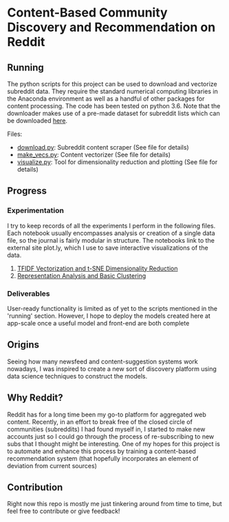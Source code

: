 # Content-Based Community Discovery and Recommendation on Reddit

## Running
The python scripts for this project can be used to download and vectorize subreddit data. They require the standard numerical computing libraries in the Anaconda environment as well as a handful of other packages for content processing. The code has been tested on python 3.6. Note that the downloader makes use of a pre-made dataset for subreddit lists which can be downloaded [here](https://www.reddit.com/r/datasets/comments/8isnek/list_of_every_subreddit_on_reddit/).

Files:
* [download.py](../master/download.py): Subreddit content scraper (See file for details)
* [make_vecs.py](../master/make_vecs.py): Content vectorizer (See file for details)
* [visualize.py](../master/visualize.py): Tool for dimensionality reduction and plotting (See file for details)

## Progress
### Experimentation
I try to keep records of all the experiments I perform in the following files. Each notebook usually encompasses analysis or creation of a single data file, so the journal is fairly modular in structure. The notebooks link to the external site plot.ly, which I use to save interactive visualizations of the data.

1. [TFIDF Vectorization and t-SNE Dimensionality Reduction](../master/tSNE.ipynb)
2. [Representation Analysis and Basic Clustering](../master/vecs_analysis.ipynb)

### Deliverables
User-ready functionality is limited as of yet to the scripts mentioned in the 'running' section. However, I hope to deploy the models created here at app-scale once a useful model and front-end are both complete

## Origins
Seeing how many newsfeed and content-suggestion systems work nowadays, I was inspired to create a new sort of discovery platform using data science techniques to construct the models.

## Why Reddit?
Reddit has for a long time been my go-to platform for aggregated web content. Recently, in an effort to break free of the closed circle of communities (subreddits) I had found myself in, I started to make new accounts just so I could go through the process of re-subscribing to new subs that I thought might be interesting. One of my hopes for this project is to automate and enhance this process by training a content-based recommendation system (that hopefully incorporates an element of deviation from current sources)

## Contribution
Right now this repo is mostly me just tinkering around from time to time, but feel free to contribute or give feedback!
